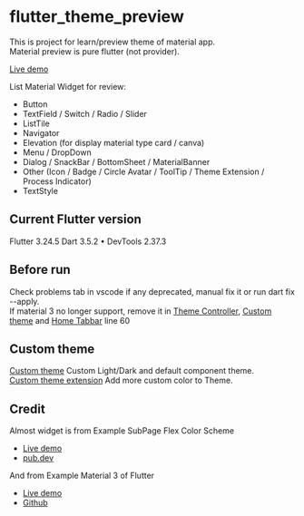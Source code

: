 # flutter_theme_preview

This is project for learn/preview theme of material app.</br>
Material preview is pure flutter (not provider).</br>

[Live demo](https://vemines.github.io/flutter-theme-preview/)

List Material Widget for review:</br>

- Button
- TextField / Switch / Radio / Slider
- ListTile
- Navigator
- Elevation (for display material type card / canva)
- Menu / DropDown
- Dialog / SnackBar / BottomSheet / MaterialBanner
- Other (Icon / Badge / Circle Avatar / ToolTip / Theme Extension / Process Indicator)
- TextStyle

## Current Flutter version

Flutter 3.24.5
Dart 3.5.2 • DevTools 2.37.3

## Before run

Check problems tab in vscode if any deprecated, manual fix it or run dart fix --apply.</br>
If material 3 no longer support, remove it in [Theme Controller](lib/theme_provider.dart), [Custom theme](lib/theme.dart) and [Home Tabbar](lib/home.dart) line 60

## Custom theme

[Custom theme](lib/theme.dart) Custom Light/Dark and default component theme.</br>
[Custom theme extension](lib/theme_extension.dart) Add more custom color to Theme.</br>

## Credit

Almost widget is from Example SubPage Flex Color Scheme

- [Live demo](https://rydmike.com/flexcolorscheme/themesplayground-latest/)
- [pub.dev](https://pub.dev/packages/flex_color_scheme)

And from Example Material 3 of Flutter

- [Live demo](https://flutter.github.io/samples/web/material_3_demo/)
- [Github](https://github.com/flutter/samples/tree/main/material_3_demo)
